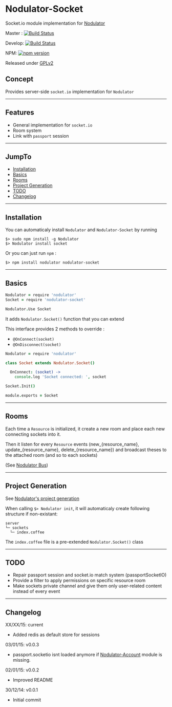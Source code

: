 Nodulator-Socket
================

Socket.io module implementation for [Nodulator](https://github.com/Champii/Nodulator)

Master : [![Build Status](https://travis-ci.org/Champii/Nodulator-Socket.svg?branch=master)](https://travis-ci.org/Champii/Nodulator-Socket)

Develop: [![Build Status](https://travis-ci.org/Champii/Nodulator-Socket.svg?branch=develop)](https://travis-ci.org/Champii/Nodulator-Socket)

NPM: [![npm version](https://badge.fury.io/js/nodulator-socket.svg)](http://badge.fury.io/js/nodulator-socket)

Released under [GPLv2](https://github.com/Champii/Nodulator-Socket/blob/master/LICENSE.txt)


## Concept

Provides server-side `socket.io` implementation for `Nodulator`

___
## Features

- General implementation for `socket.io`
- Room system
- Link with `passport` session

___
## JumpTo

- [Installation](#installation)
- [Basics](#basics)
- [Rooms](#rooms)
- [Project Generation](#project-generation)
- [TODO](#todo)
- [Changelog](#changelog)

___
## Installation

You can automaticaly install `Nodulator` and `Nodulator-Socket` by running

```
$> sudo npm install -g Nodulator
$> Nodulator install socket
```

Or you can just run `npm` :

```
$> npm install nodulator nodulator-socket
```

___
## Basics

```coffeescript
Nodulator = require 'nodulator'
Socket = require 'nodulator-socket'

Nodulator.Use Socket
```

It adds `Nodulator.Socket()` function that you can extend

This interface provides 2 methods to override :
- `@OnConnect(socket)`
- `@OnDisconnect(socket)`

```coffeescript
Nodulator = require 'nodulator'

class Socket extends Nodulator.Socket()

  OnConnect: (socket) ->
    console.log 'Socket connected: ', socket

Socket.Init()

module.exports = Socket
```

___
## Rooms

Each time a `Resource` is initialized, it create a new room and place each new connecting sockets into it.

Then it listen for every `Resource` events (new_{resource_name}, update_{resource_name}, delete_{resource_name}) and broadcast theses to the attached room (and so to each sockets)

(See [Nodulator Bus](https://github.com/Champii/Nodulator#bus))

___
## Project Generation

See [Nodulator's project generation](https://github.com/Champii/Nodulator#project-generation)

When calling `$> Nodulator init`, it will automaticaly create following structure if non-existant:

```
server
└─ sockets
  └─ index.coffee
```

The `index.coffee` file is a pre-extended `Nodulator.Socket()` class

___
## TODO

- Repair passport session and socket.io match system (passportSocketIO)
- Provide a filter to apply permissions on specific resource room
- Make sockets private channel and give them only user-related content instead of every event

___
## Changelog

XX/XX/15: current
  - Added redis as default store for sessions


03/01/15: v0.0.3
  - passport.socketio isnt loaded anymore if [Nodulator-Account](https://github.com/Champii/Nodulator-Account) module is missing.

02/01/15: v0.0.2
  - Improved README

30/12/14: v0.0.1
  - Initial commit
